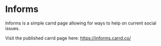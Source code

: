 # Informs
Informs is a simple carrd page allowing for ways to help on current social issues.

Visit the published carrd page here: https://informs.carrd.co/
